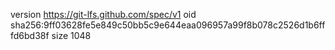 version https://git-lfs.github.com/spec/v1
oid sha256:9ff03628fe5e849c50bb5c9e644eaa096957a99f8b078c2526d1b6fffd6bd38f
size 1048
